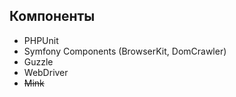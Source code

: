 ## Компоненты

* PHPUnit
* Symfony Components (BrowserKit, DomCrawler)
* Guzzle
* WebDriver
* ~~Mink~~